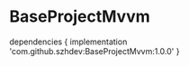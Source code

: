 # BaseProjectMvvm

dependencies {
	        implementation 'com.github.szhdev:BaseProjectMvvm:1.0.0'
	}
